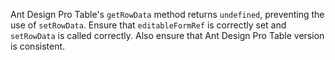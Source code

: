Ant Design Pro Table's `getRowData` method returns `undefined`, preventing the use of `setRowData`. Ensure that `editableFormRef` is correctly set and `setRowData` is called correctly. Also ensure that Ant Design Pro Table version is consistent.
